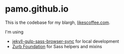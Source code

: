 pamo.github.io
=============================
This is the codebase for my blargh, [likescoffee.com](http://likescoffee.com/).

I'm using 
* [jekyll-gulp-sass-browser-sync](https://github.com/shakyShane/jekyll-gulp-sass-browser-sync) for local development
* [Zurb Foundation](http://foundation.zurb.com) for Sass helpers and mixins

